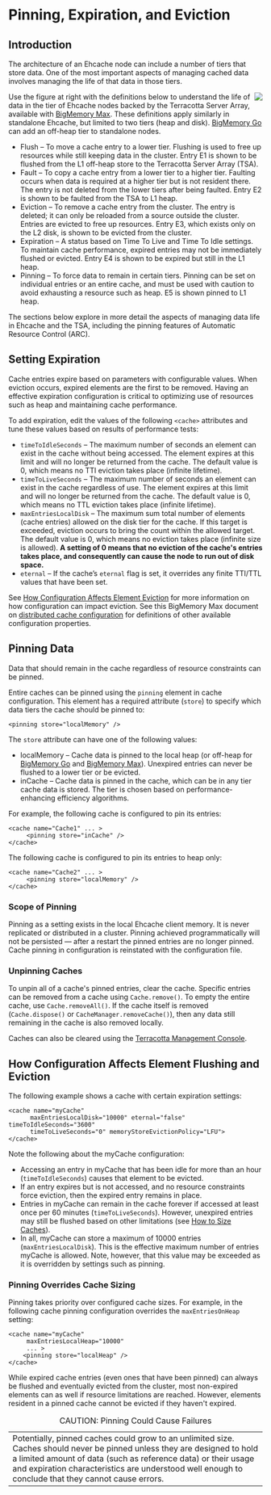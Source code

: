 ---
---
# Pinning, Expiration, and Eviction

 

## Introduction
The architecture of an Ehcache node can include a number of tiers that store data. One of the most important aspects of managing cached data involves managing the life of that data in those tiers.

<img style="float:right" src="/images/documentation/data-life-elements.png" />

Use the figure at right with the definitions below to understand the life of data in the tier of Ehcache nodes backed by the Terracotta Server Array, available with [BigMemory Max](http://terracotta.org/products/bigmemorymax). These definitions apply similarly in standalone Ehcache, but limited to two tiers (heap and disk). [BigMemory Go](http://terracotta.org/products/bigmemorymax) can add an off-heap tier to standalone nodes.

* Flush &ndash; To move a cache entry to a lower tier. Flushing is used to free up resources while still keeping data in the cluster. Entry E1 is shown to be flushed from the L1 off-heap store to the Terracotta Server Array (TSA).
* Fault &ndash; To copy a cache entry from a lower tier to a higher tier. Faulting occurs when data is required at a higher tier but is not resident there. The entry is not deleted from the lower tiers after being faulted. Entry E2 is shown to be faulted from the TSA to L1 heap.
* Eviction &ndash; To remove a cache entry from the cluster. The entry is deleted; it can only be reloaded from a source outside the cluster. Entries are evicted to free up resources. Entry E3, which exists only on the L2 disk, is shown to be evicted from the cluster.
* Expiration &ndash; A status based on Time To Live and Time To Idle settings. To maintain cache performance, expired entries  may not be immediately flushed or evicted. Entry E4 is shown to be expired but still in the L1 heap.
* Pinning &ndash; To force data to remain in certain tiers. Pinning can be set on individual entries or an entire cache, and must be used with caution to avoid exhausting a resource such as heap. E5 is shown pinned to L1 heap.


The sections below explore in more detail the aspects of managing data life in Ehcache and the TSA, including the pinning features of Automatic Resource Control (ARC).

## Setting Expiration <a name="24283"/>
Cache entries expire based on parameters with configurable values. When eviction occurs, expired elements are the first to be removed. Having an effective expiration configuration is critical to optimizing use of resources such as heap and maintaining cache performance.

To add expiration, edit the values of the following `<cache>` attributes and tune these values based on results of performance tests:

* `timeToIdleSeconds` &ndash; The maximum number of seconds an element can exist in the cache without being accessed. The element expires at this limit and will no longer be returned from the cache. The default value is 0, which means no TTI eviction takes place (infinite lifetime).
* `timeToLiveSeconds` &ndash; The maximum number of seconds an element can exist in the cache regardless of use. The element expires at this limit and will no longer be returned from the cache. The default value is 0, which means no TTL eviction takes place (infinite lifetime).
* `maxEntriesLocalDisk` &ndash; The maximum sum total number of elements (cache entries) allowed on the disk tier for the cache. If this target is exceeded, eviction occurs to bring the count within the allowed target. The default value is 0, which means no eviction takes place (infinite size is allowed). **A setting of 0 means that no eviction of the cache's entries takes place, and consequently can cause the node to run out of disk space.**
* `eternal` &ndash;  If the cache’s `eternal` flag is set, it overrides any finite TTI/TTL values that have been set.

See [How Configuration Affects Element Eviction](#30343) for more information on how configuration can impact eviction. See this BigMemory Max document on [distributed cache configuration](http://terracotta.org/documentation/2.7/4.0/bigmemorymax/configuration/distributed-configuration) for definitions of other available configuration properties.


## Pinning Data

Data that should remain in the cache regardless of resource constraints can be pinned. 

Entire caches can be pinned using the `pinning` element in cache configuration. This element has a required attribute (`store`) to specify which data tiers the cache should be pinned to:

    <pinning store="localMemory" />
    
The `store` attribute can have one of the following values:

* localMemory &ndash; Cache data is pinned to the local heap (or off-heap for [BigMemory Go](http://terracotta.org/products/bigmemorygo) and [BigMemory Max](http://terracotta.org/products/bigmemorymax)). Unexpired entries can never be flushed to a lower tier or be evicted.
* inCache &ndash; Cache data is pinned in the cache, which can be in any tier cache data is stored. The tier is chosen based on performance-enhancing efficiency algorithms.

For example, the following cache is configured to pin its entries:

    <cache name="Cache1" ... >
         <pinning store="inCache" />
    </cache>

The following cache is configured to pin its entries to heap only:

    <cache name="Cache2" ... >
         <pinning store="localMemory" />
    </cache>


### Scope of Pinning
Pinning as a setting exists in the local Ehcache client memory. It is never replicated or distributed in a cluster. Pinning achieved programmatically will not be persisted &mdash; after a restart the pinned entries are no longer pinned. Cache pinning in configuration is reinstated with the configuration file.

### Unpinning Caches
To unpin all of a cache's pinned entries, clear the cache. Specific entries can be removed from a cache using `Cache.remove()`. To empty the entire cache, use `Cache.removeAll()`. If the cache itself is removed (`Cache.dispose()` or `CacheManager.removeCache()`), then any data still remaining in the cache is also removed locally.

Caches can also be cleared using the [Terracotta Management Console](https://documentation.softwareag.com/onlinehelp/Rohan/terracotta_437/bigmemory-max/webhelp/index.html#page/bigmemory-max-webhelp%2Fto-title_tcm_user_guide.html%23).

## How Configuration Affects Element Flushing and Eviction <a name="30343"/>
The following example shows a cache with certain expiration settings:

    <cache name="myCache"
          maxEntriesLocalDisk="10000" eternal="false" timeToIdleSeconds="3600"
          timeToLiveSeconds="0" memoryStoreEvictionPolicy="LFU">
    </cache>

Note the following about the myCache configuration:

* Accessing an entry in myCache that has been idle for more than an hour (`timeToIdleSeconds`) causes that element to be evicted.
* If an entry expires but is not accessed, and no resource constraints force eviction, then the expired entry remains in place.
* Entries in myCache can remain in the cache forever if accessed at least once per 60 minutes (`timeToLiveSeconds`). However, unexpired entries may still be flushed based on  other limitations (see [How to Size Caches](/documentation/2.7/configuration/cache-size)).
* In all, myCache can store a maximum of 10000 entries (`maxEntriesLocalDisk`). This is the effective maximum number of entries myCache is allowed. Note, however, that this value may be exceeded as it is overridden by settings such as pinning.

### Pinning Overrides Cache Sizing
Pinning takes priority over configured cache sizes. For example, in the following cache  pinning configuration overrides the `maxEntriesOnHeap` setting:

    <cache name="myCache"
         maxEntriesLocalHeap="10000"
         ... >
        <pinning store="localHeap" />
    </cache>

While expired cache entries (even ones that have been pinned) can always be flushed and eventually evicted from the cluster, most non-expired elements can as well if resource limitations are reached. However, elements resident in a pinned cache cannot be evicted if they haven't expired.


<table markdown="1">
<caption>CAUTION: Pinning Could Cause Failures</caption>
<tr><td>
Potentially, pinned caches could grow to an unlimited size. Caches should never be pinned unless they are designed to hold a limited amount of data (such as reference data) or their usage and expiration characteristics are understood well enough to conclude that they cannot cause errors. 
</td></tr>
</table>
